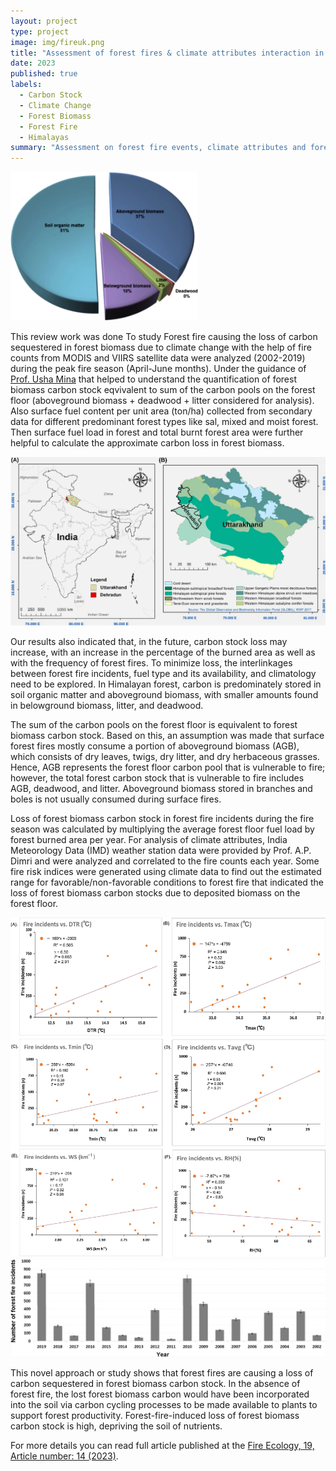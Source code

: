 ```yaml
---
layout: project
type: project
image: img/fireuk.png
title: "Assessment of forest fires & climate attributes interaction in the Himalayas"
date: 2023
published: true
labels:
  - Carbon Stock
  - Climate Change
  - Forest Biomass
  - Forest Fire
  - Himalayas
summary: "Assessment on forest fire events, climate attributes and forest biomass Carcbon stock loss due to forest fire from 2002 to 2019 were carried out in central Himalayas of India"
---
```


<div class="text-center p-4">
  <img width="300px" src="../img/cpool.png" class="img-thumbnail" >
</div>

This review work was done To study Forest fire causing the loss of carbon sequestered in forest biomass due to climate change with the help of fire counts from MODIS and VIIRS satellite data were analyzed (2002-2019) during the peak fire season (April-June months). Under the guidance of <a href="https://www.jnu.ac.in/content/ushamina">Prof. Usha Mina</a> that helped to understand the quantification of forest biomass carbon stock eqvivalent to sum of the carbon pools on the forest floor (aboveground biomass + deadwood + litter considered for analysis). Also surface fuel content per unit area (ton/ha) collected from secondary data for different predominant forest types like sal, mixed and moist forest. Then surface fuel load in forest and total burnt forest area were further helpful to calculate the approximate carbon loss in forest biomass. 

<img class="img-fluid" src="../img/forestfire.png" alt="" />

Our results also indicated that, in the future, carbon stock loss may increase, with an increase in the percentage of the burned area as well as with the frequency of forest fires. To minimize loss, the interlinkages between forest fire incidents, fuel type and its availability, and climatology need to be explored. In Himalayan forest, carbon is predominately stored in soil organic matter and aboveground biomass, with smaller amounts found in belowground biomass, litter, and deadwood. 

The sum of the carbon pools on the forest floor is equivalent to forest biomass carbon stock. Based on this, an assumption was made that surface forest fires mostly consume a portion of aboveground biomass (AGB), which consists of dry leaves, twigs, dry litter, and dry herbaceous grasses. Hence, AGB represents the forest floor carbon pool that is vulnerable to fire; however, the total forest carbon stock that is vulnerable to fire includes AGB, deadwood, and litter. Aboveground biomass stored in branches and boles is not usually consumed during surface fires.

Loss of forest biomass carbon stock in forest fire incidents during the fire season was calculated by multiplying the average forest floor fuel load by forest burned area per year. For analysis of climate attributes, India Meteorology Data (IMD) weather station data were provided by Prof. A.P. Dimri and were analyzed and correlated to the fire counts each year. Some fire risk indices were generated using climate data to find out the estimated range for favorable/non-favorable conditions to forest fire that indicated the loss of forest biomass carbon stocks due to deposited biomass on the forest floor.

<img class="img-fluid" src="../img/fireclimate.png" alt="" />
<img class="img-fluid" src="../img/firef.png" alt="" />

This novel approach or study shows that forest fires are causing a loss of carbon sequestered in forest biomass carbon stock. In the absence of forest fire, the lost forest biomass carbon would have been incorporated into the soil via carbon cycling processes to be made available to plants to support forest productivity. Forest-fire-induced loss of forest biomass carbon stock is high, depriving the soil of nutrients. 

For more details you can read full article published at the [Fire Ecology, 19, Article number: 14 (2023)](https://fireecology.springeropen.com/articles/10.1186/s42408-023-00177-4).
